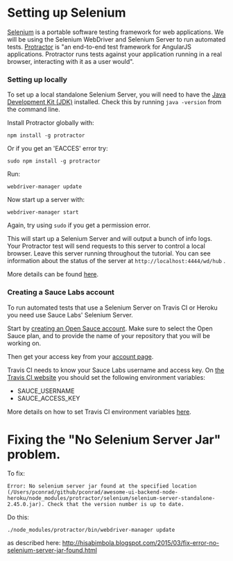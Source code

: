 # Setting up Selenium

[Selenium](http://www.seleniumhq.org) is a portable software testing framework for web applications. We will be using the Selenium WebDriver and Selenium Server to run automated tests. [Protractor](https://github.com/angular/protractor) is "an end-to-end test framework for AngularJS applications. Protractor runs tests against your application running in a real browser, interacting with it as a user would".

### Setting up locally

To set up a local standalone Selenium Server, you will need to have the [Java Development Kit (JDK)](http://www.oracle.com/technetwork/java/javase/downloads/index.html) installed. Check this by running `java -version` from the command line.

Install Protractor globally with:
```
npm install -g protractor
```
Or if you get an 'EACCES' error try:
```
sudo npm install -g protractor
```
Run:
```
webdriver-manager update
```
Now start up a server with:
```
webdriver-manager start
```
Again, try using `sudo` if you get a permission error.

This will start up a Selenium Server and will output a bunch of info logs. Your Protractor test will send requests to this server to control a local browser. Leave this server running throughout the tutorial. You can see information about the status of the server at `http://localhost:4444/wd/hub` .

More details can be found [here](http://angular.github.io/protractor/#/tutorial).

### Creating a Sauce Labs account

To run automated tests that use a Selenium Server on Travis CI or Heroku you need use Sauce Labs' Selenium Server.

Start by [creating an Open Sauce account](https://saucelabs.com/signup). Make sure to select the Open Sauce plan, and to provide the name of your repository that you will be working on.

Then get your access key from your [account page](https://saucelabs.com/account).

Travis CI needs to know your Sauce Labs username and access key. On [the Travis CI website](https://travis-ci.org) you should set the following environment variables:
* SAUCE_USERNAME
* SAUCE_ACCESS_KEY

More details on how to set Travis CI environment variables [here](/HOWTO-TRAVIS-CI.md).



# Fixing the "No Selenium Server Jar" problem.

To fix:
```
Error: No selenium server jar found at the specified location (/Users/pconrad/github/pconrad/awesome-ui-backend-node-heroku/node_modules/protractor/selenium/selenium-server-standalone-2.45.0.jar). Check that the version number is up to date.
```

Do this:

```
./node_modules/protractor/bin/webdriver-manager update 
```

as described here: http://hisabimbola.blogspot.com/2015/03/fix-error-no-selenium-server-jar-found.html













